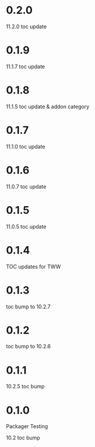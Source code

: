 # 0.2.0

11.2.0 toc update

# 0.1.9

11.1.7 toc update

# 0.1.8

11.1.5 toc update & addon category

# 0.1.7

11.1.0 toc update

# 0.1.6

11.0.7 toc update

# 0.1.5

11.0.5 toc update

# 0.1.4

TOC updates for TWW

# 0.1.3

toc bump to 10.2.7

# 0.1.2

toc bump to 10.2.6

# 0.1.1

10.2.5 toc bump

# 0.1.0

Packager Testing

10.2 toc bump